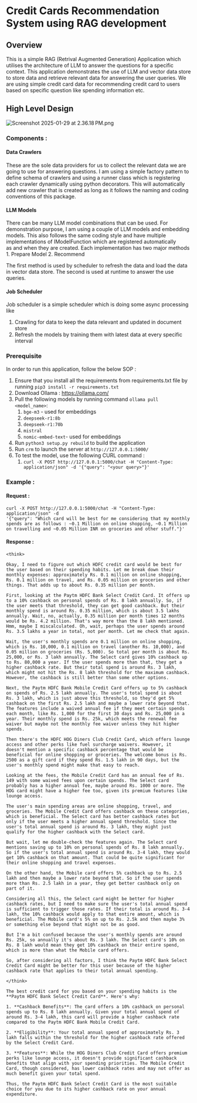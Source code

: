 # Credit Cards Recommendation System using RAG development

## Overview

This is a simple RAG (Retrival Augmented Generation) Application which utilises the architecture of LLM to answer the questions for a specific context.
This application demonstrates the use of LLM and vector data store to store data and retrieve relevant data for answering the user queries.
We are using simple credit card data for recommending credit card to users based on specific question like spending information etc.

## High Level Design

![Screenshot 2025-01-29 at 2.36.18 PM.png](Screenshot%202025-01-29%20at%202.36.18%E2%80%AFPM.png)

### Components :

#### Data Crawlers

These are the sole data providers for us to collect the relevant data we are going to use for answering questions. 
I am using a simple factory pattern to define schema of crawlers and using a runner class which is registering each 
crawler dynamically using python decorators. This will automatically add new crawler that is created as long as it follows
the naming and coding conventions of this package.

#### LLM Models 

There can be many LLM model combinations that can be used. For demonstration purpose, I am using a couple of LLM models 
and embedding models. This also follows the same coding style and have multiple implementations of IModelFunction which are registered automatically  
as and when they are created. Each implementation has two major methods 1. Prepare Model 2. Recommend

The first method is used by scheduler to refresh the data and load the data in vector data store. The second is used at runtime to answer the use queries.

#### Job Scheduler

Job scheduler is a simple scheduler which is doing some async processing like 
1. Crawling for data to keep the data relevant and updated in document store
2. Refresh the models by training them with latest data at every specific interval

### Prerequisite
In order to run this application, follow the below SOP :

1. Ensure that you install all the requirements from requirements.txt file by running `pip3 install -r requirements.txt`
2. Download Ollama : https://ollama.com/
3. Pull the following models by running command `ollama pull <model_name>`:
   1. `bge-m3` - used for embeddings
   2. `deepseek-r1:8b`
   3. `deepseek-r1:70b`
   4. `mistral`
   5. `nomic-embed-text`- used for embeddings
4. Run `python3 setup.py rebuild` to build the application
5. Run `crm` to launch the server at `http://127.0.0.1:5000/`   
6. To test the model, use the following CURL command :
   1. `curl -X POST http://127.0.0.1:5000/chat -H "Content-Type: application/json" -d '{"query": "<your query>"}'`

### Example :

#### Request :

```commandline
curl -X POST http://127.0.0.1:5000/chat -H "Content-Type: application/json" -d 
'{"query": "Which card will be best for me considering that my monthly spends are as follows : ~0.1 Million on online shopping, ~0.1 Million on travelling and ~0.05 Million INR on groceries and other stuff."}'
```

#### Response :

```commandline
<think>

Okay, I need to figure out which HDFC credit card would be best for the user based on their spending habits. Let me break down their monthly expenses: approximately Rs. 0.1 million on online shopping, Rs. 0.1 million on travel, and Rs. 0.05 million on groceries and other things. That adds up to about Rs. 0.35 million per month.

First, looking at the Paytm HDFC Bank Select Credit Card. It offers up to a 10% cashback on personal spends of Rs. 8 lakh annually. So, if the user meets that threshold, they can get good cashback. But their monthly spend is around Rs. 0.35 million, which is about 3.5 lakhs annually. Wait, no, actually, 0.35 million per month times 12 months would be Rs. 4.2 million. That's way more than the 8 lakh mentioned. Hmm, maybe I miscalculated. Oh, wait, perhaps the user spends around Rs. 3.5 lakhs a year in total, not per month. Let me check that again.

Wait, the user's monthly spends are 0.1 million on online shopping, which is Rs. 10,000, 0.1 million on travel (another Rs. 10,000), and 0.05 million on groceries (Rs. 5,000). So total per month is about Rs. 25,000, or Rs. 3 lakh annually. The Select card gives 10% cashback up to Rs. 80,000 a year. If the user spends more than that, they get a higher cashback rate. But their total spend is around Rs. 3 lakh, which might not hit the Rs. 8 lakh threshold for the maximum cashback. However, the cashback is still better than some other options.

Next, the Paytm HDFC Bank Mobile Credit Card offers up to 5% cashback on spends of Rs. 2.5 lakh annually. The user's total spend is about Rs. 3 lakh, which is just above this threshold, so they'd get 5% cashback on the first Rs. 2.5 lakh and maybe a lower rate beyond that. The features include a waived annual fee if they meet certain spends each month, like Rs. 1,000 for the first 30 days and Rs. 25,000 in a year. Their monthly spend is Rs. 25k, which meets the renewal fee waiver but maybe not the monthly fee waiver unless they hit higher spends.

Then there's the HDFC HOG Diners Club Credit Card, which offers lounge access and other perks like fuel surcharge waivers. However, it doesn't mention a specific cashback percentage that would be beneficial for online shopping or groceries. The welcome bonus is Rs. 2500 as a gift card if they spend Rs. 1.5 lakh in 90 days, but the user's monthly spend might make that easy to reach.

Looking at the fees, the Mobile Credit Card has an annual fee of Rs. 149 with some waived fees upon certain spends. The Select card probably has a higher annual fee, maybe around Rs. 1000 or more. The HOG card might have a higher fee too, given its premium features like lounge access.

The user's main spending areas are online shopping, travel, and groceries. The Mobile Credit Card offers cashback on these categories, which is beneficial. The Select card has better cashback rates but only if the user meets a higher annual spend threshold. Since the user's total annual spend is around Rs. 3 lakh, they might just qualify for the higher cashback with the Select card.

But wait, let me double-check the features again. The Select card mentions saving up to 10% on personal spends of Rs. 8 lakh annually. So if the user's total annual spend is around Rs. 3-4 lakh, they would get 10% cashback on that amount. That could be quite significant for their online shopping and travel expenses.

On the other hand, the Mobile card offers 5% cashback up to Rs. 2.5 lakh and then maybe a lower rate beyond that. So if the user spends more than Rs. 2.5 lakh in a year, they get better cashback only on part of it.

Considering all this, the Select card might be better for higher cashback rates, but I need to make sure the user's total annual spend is sufficient to trigger those rates. If their total is around Rs. 3-4 lakh, the 10% cashback would apply to that entire amount, which is beneficial. The Mobile card's 5% on up to Rs. 2.5k and then maybe 3% or something else beyond that might not be as good.

But I'm a bit confused because the user's monthly spends are around Rs. 25k, so annually it's about Rs. 3 lakh. The Select card's 10% on Rs. 8 lakh would mean they get 10% cashback on their entire spend, which is more than what the Mobile card offers.

So, after considering all factors, I think the Paytm HDFC Bank Select Credit Card might be better for this user because of the higher cashback rate that applies to their total annual spending.

</think>

The best credit card for you based on your spending habits is the **Paytm HDFC Bank Select Credit Card**. Here's why:

1. **Cashback Benefits**: The card offers a 10% cashback on personal spends up to Rs. 8 lakh annually. Given your total annual spend of around Rs. 3-4 lakh, this card will provide a higher cashback rate compared to the Paytm HDFC Bank Mobile Credit Card.

2. **Eligibility**: Your total annual spend of approximately Rs. 3 lakh falls within the threshold for the higher cashback rate offered by the Select Credit Card.

3. **Features**: While the HOG Diners Club Credit Card offers premium perks like lounge access, it doesn't provide significant cashback benefits that align with your spending priorities. The Mobile Credit Card, though considered, has lower cashback rates and may not offer as much benefit given your total spend.

Thus, the Paytm HDFC Bank Select Credit Card is the most suitable choice for you due to its higher cashback rate on your annual expenditure.
```
